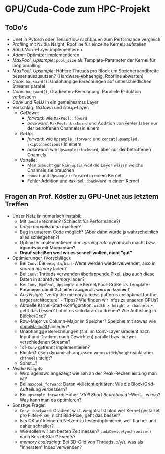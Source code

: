 # GPU/Cuda-Code zum HPC-Projekt

## ToDo's

- Unet in Pytorch oder Tensorflow nachbauen zum Performance vergleich
- Profling mit Nvidia Nsight, Roofline für einzelne Kernels aufstellen
- *BatchNorm*-Layer implementieren
- *Adam*-Optimizer implementieren
- *MaxPool*, *Upsample*: `pool_size` als Template-Parameter der Kernel für loop unrolling
- *MaxPool*, *Upsample*: Höhere Threads pro Block um Speicherbandbreite besser auszunutzen? (Hardware-Abhaengig, Roofline abwarten)
- *Conv*: `backward()`: Unabhängige Berechungen auf unterschiedlichen Streams parallel
- *Conv*: `backward()`, Gradienten-Berechnung: Parallele Reduktion verbessern
- *Conv* und *ReLU* in ein gemeinsames Layer
- Vorschlag: *GoDown* und *GoUp*-Layer:
  - *GoDown*:
    - *forward*: wie `MaxPool::foward`
    - *backward*: `MaxPool::backward` und Addition von Fehler (aber nur der betroffenen Channels) in einem
  - *GoUp*:
    - *forward*: wie `Upsample::forward` und `concat(upsampled, skipConnections)` in einem
    - *backward*: wie `Upsample::backward`, aber nur der betroffenen Channels
  - Vorteile:
    - Man braucht gar kein `split` weil die Layer wissen welche Channels sie brauchen
    - `concat` und `Upsample::forward` in einem Kernel
    - Fehler-Addition und `MaxPool::backward` in einem Kernel

## Fragen an Prof. Köstler zu GPU-Unet aus letztem Treffen

- Unser Netz ist numerisch instabil:
  - Mit `double` rechnen? (Schlecht für Performance?)
  - *batch normalization* machen?
  - Bug in unserem Code möglich? (Aber dann würde ja wahrscheinlich alles schiefgehen?)
  - Optimizer implementieren der *learning rate* dynamisch macht bzw. irgendwas mit Momentum?
  - __Drauf scheißen weil wir es schnell wollen, nicht "gut"__
- Optimierungen (Vorschläge):
  - Bei `Conv`: Die `weights`/`bias`-Werte werden wiederverwendet, also in *shared memory* laden?
  - Bei `Conv`: Threads verwenden überlappende Pixel, also auch diese Daten in *shared memory* laden?
  - Bei `Conv`, `MaxPool`, `Upsample` die Kernel/Pool-Größe als Template-Parameter damit Schleifen ausgerollt werden können?
  - Aus *Nsight*: "verify the memory access patterns are optimal for the target architecture" - Tipps? Wie finden wir Infos zu unseren GPUs?
  - Aktuelle Kernel-Start-Konfiguration: `width x height x channels` - geht das besser? Lohnt es sich daran zu drehen? Wie Aufteilung in Blöcke/Grid?
  - Row-Major vs Column-Major im Speicher? Speicher mit sowas wie [cudaMalloc3D](https://docs.nvidia.com/cuda/cuda-runtime-api/group__CUDART__MEMORY.html#group__CUDART__MEMORY_1g188300e599ded65c925e79eab2a57347) anlegen?
  - Unabhängige Berechnungen (z.B. im Conv-Layer Gradient nach Input und Gradient nach Gewichten) parallel bzw. in zwei verschiedenen Streams?
  - 1x1-`Conv` getrennt implementieren?
  - Block-Größen dynamisch anpassen wenn `width`/`height` sinkt aber `channels` steigt?
  - Sonst...?
- *Nvidia Nsights*:
  - Wird irgendwo angezeigt wie nah an der Peak-Rechenleistung man ist?
  - Bei `maxpool_forward`: Daran vielleicht erklären: Wie die Block/Grid-Aufteilung verbessern?
  - Bei `upsample_forward`: Hoher *"Stall Short Scoreboard"*-Wert... wieso? Was kann man da optimieren?
- Sonstige Fragen
  - `Conv::backward`: Gradient w.r.t. weights: Ist blöd weil Kernel gestartet pro Filter-Pixel, nicht Bild-Pixel, geht das besser?
  - Ists OK auf kleineren Netzen zu testen/optimieren, weil flacher und daher schneller?
  - Wie sollen wir am besten Zeit messen? `cudaDeviceSynchronize()` nach Kernel-Start? Events?
  - *memory coalescing*: Bei 3D-Grid von Threads, `x`/`y`/`z`, was als "innersten" Index verwenden?


